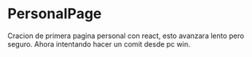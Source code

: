 # PersonalPage
Cracion de primera pagina personal con react, esto avanzara lento pero seguro.
Ahora intentando hacer un comit desde pc win.